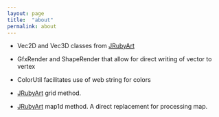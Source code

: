 ```yaml
---
layout: page
title:  "about"
permalink: about
---
```


  - Vec2D and Vec3D classes from [JRubyArt](https://github.com/ruby-processing/JRubyArt)

  - GfxRender and ShapeRender that allow for direct writing of vector to vertex

  - ColorUtil facilitates use of web string for colors

  - [JRubyArt](https://github.com/ruby-processing/JRubyArt) grid method.

  - [JRubyArt](https://github.com/ruby-processing/JRubyArt) map1d method. A direct replacement for processing map.
